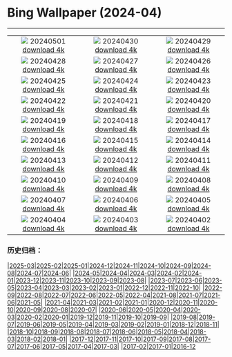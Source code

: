 # Bing Wallpaper (2024-04)
**************
| | | |
| :----: | :----: | :----: |
| ![](https://www.bing.com/th?id=OHR.HawaiianLei_ZH-CN7857272499_1920x1080.jpg) 20240501 [download 4k](https://www.bing.com/th?id=OHR.HawaiianLei_ZH-CN7857272499_UHD.jpg) | ![](https://www.bing.com/th?id=OHR.CheetahRain_ZH-CN6722375507_1920x1080.jpg) 20240430 [download 4k](https://www.bing.com/th?id=OHR.CheetahRain_ZH-CN6722375507_UHD.jpg) | ![](https://www.bing.com/th?id=OHR.TulouFujian_ZH-CN4287018074_1920x1080.jpg) 20240429 [download 4k](https://www.bing.com/th?id=OHR.TulouFujian_ZH-CN4287018074_UHD.jpg) |
| ![](https://www.bing.com/th?id=OHR.GuadalupeTexas_ZH-CN3911419948_1920x1080.jpg) 20240428 [download 4k](https://www.bing.com/th?id=OHR.GuadalupeTexas_ZH-CN3911419948_UHD.jpg) | ![](https://www.bing.com/th?id=OHR.LeucisticHummingbird_ZH-CN2921653789_1920x1080.jpg) 20240427 [download 4k](https://www.bing.com/th?id=OHR.LeucisticHummingbird_ZH-CN2921653789_UHD.jpg) | ![](https://www.bing.com/th?id=OHR.KalalochTree_ZH-CN9427839259_1920x1080.jpg) 20240426 [download 4k](https://www.bing.com/th?id=OHR.KalalochTree_ZH-CN9427839259_UHD.jpg) |
| ![](https://www.bing.com/th?id=OHR.PenguinDirections_ZH-CN8498684753_1920x1080.jpg) 20240425 [download 4k](https://www.bing.com/th?id=OHR.PenguinDirections_ZH-CN8498684753_UHD.jpg) | ![](https://www.bing.com/th?id=OHR.TrilliumOntario_ZH-CN8327395975_1920x1080.jpg) 20240424 [download 4k](https://www.bing.com/th?id=OHR.TrilliumOntario_ZH-CN8327395975_UHD.jpg) | ![](https://www.bing.com/th?id=OHR.TrinityDublin_ZH-CN7902993255_1920x1080.jpg) 20240423 [download 4k](https://www.bing.com/th?id=OHR.TrinityDublin_ZH-CN7902993255_UHD.jpg) |
| ![](https://www.bing.com/th?id=OHR.EarthDayTurtle_ZH-CN4642042701_1920x1080.jpg) 20240422 [download 4k](https://www.bing.com/th?id=OHR.EarthDayTurtle_ZH-CN4642042701_UHD.jpg) | ![](https://www.bing.com/th?id=OHR.CadesCove_ZH-CN3950297181_1920x1080.jpg) 20240421 [download 4k](https://www.bing.com/th?id=OHR.CadesCove_ZH-CN3950297181_UHD.jpg) | ![](https://www.bing.com/th?id=OHR.YellowstoneGeyser_ZH-CN3441008468_1920x1080.jpg) 20240420 [download 4k](https://www.bing.com/th?id=OHR.YellowstoneGeyser_ZH-CN3441008468_UHD.jpg) |
| ![](https://www.bing.com/th?id=OHR.OrkneyStones_ZH-CN2287350110_1920x1080.jpg) 20240419 [download 4k](https://www.bing.com/th?id=OHR.OrkneyStones_ZH-CN2287350110_UHD.jpg) | ![](https://www.bing.com/th?id=OHR.AvilaSpain_ZH-CN1792280503_1920x1080.jpg) 20240418 [download 4k](https://www.bing.com/th?id=OHR.AvilaSpain_ZH-CN1792280503_UHD.jpg) | ![](https://www.bing.com/th?id=OHR.SpringCub_ZH-CN1643833378_1920x1080.jpg) 20240417 [download 4k](https://www.bing.com/th?id=OHR.SpringCub_ZH-CN1643833378_UHD.jpg) |
| ![](https://www.bing.com/th?id=OHR.UnionSquareNYC_ZH-CN1533018653_1920x1080.jpg) 20240416 [download 4k](https://www.bing.com/th?id=OHR.UnionSquareNYC_ZH-CN1533018653_UHD.jpg) | ![](https://www.bing.com/th?id=OHR.ChambordCastle_ZH-CN0930093515_1920x1080.jpg) 20240415 [download 4k](https://www.bing.com/th?id=OHR.ChambordCastle_ZH-CN0930093515_UHD.jpg) | ![](https://www.bing.com/th?id=OHR.BowlingBallCali_ZH-CN0434558966_1920x1080.jpg) 20240414 [download 4k](https://www.bing.com/th?id=OHR.BowlingBallCali_ZH-CN0434558966_UHD.jpg) |
| ![](https://www.bing.com/th?id=OHR.SpringApple_ZH-CN0101917345_1920x1080.jpg) 20240413 [download 4k](https://www.bing.com/th?id=OHR.SpringApple_ZH-CN0101917345_UHD.jpg) | ![](https://www.bing.com/th?id=OHR.SunsetArchesNP_ZH-CN9875945974_1920x1080.jpg) 20240412 [download 4k](https://www.bing.com/th?id=OHR.SunsetArchesNP_ZH-CN9875945974_UHD.jpg) | ![](https://www.bing.com/th?id=OHR.DragonWaterfall_ZH-CN9580105565_1920x1080.jpg) 20240411 [download 4k](https://www.bing.com/th?id=OHR.DragonWaterfall_ZH-CN9580105565_UHD.jpg) |
| ![](https://www.bing.com/th?id=OHR.OwlSiblings_ZH-CN9441687518_1920x1080.jpg) 20240410 [download 4k](https://www.bing.com/th?id=OHR.OwlSiblings_ZH-CN9441687518_UHD.jpg) | ![](https://www.bing.com/th?id=OHR.SkagitValleyTulips_ZH-CN9034120306_1920x1080.jpg) 20240409 [download 4k](https://www.bing.com/th?id=OHR.SkagitValleyTulips_ZH-CN9034120306_UHD.jpg) | ![](https://www.bing.com/th?id=OHR.HedgehogMeadow_ZH-CN8845586473_1920x1080.jpg) 20240408 [download 4k](https://www.bing.com/th?id=OHR.HedgehogMeadow_ZH-CN8845586473_UHD.jpg) |
| ![](https://www.bing.com/th?id=OHR.BeaverDenali_ZH-CN8736013851_1920x1080.jpg) 20240407 [download 4k](https://www.bing.com/th?id=OHR.BeaverDenali_ZH-CN8736013851_UHD.jpg) | ![](https://www.bing.com/th?id=OHR.JapanHimeji_ZH-CN8344654166_1920x1080.jpg) 20240406 [download 4k](https://www.bing.com/th?id=OHR.JapanHimeji_ZH-CN8344654166_UHD.jpg) | ![](https://www.bing.com/th?id=OHR.BahamasSpace_ZH-CN8053657656_1920x1080.jpg) 20240405 [download 4k](https://www.bing.com/th?id=OHR.BahamasSpace_ZH-CN8053657656_UHD.jpg) |
| ![](https://www.bing.com/th?id=OHR.AntelopeBotswana_ZH-CN8253323519_1920x1080.jpg) 20240404 [download 4k](https://www.bing.com/th?id=OHR.AntelopeBotswana_ZH-CN8253323519_UHD.jpg) | ![](https://www.bing.com/th?id=OHR.KyrgyzstanRainbow_ZH-CN8027219590_1920x1080.jpg) 20240403 [download 4k](https://www.bing.com/th?id=OHR.KyrgyzstanRainbow_ZH-CN8027219590_UHD.jpg) | ![](https://www.bing.com/th?id=OHR.JutlandSpring_ZH-CN7785758539_1920x1080.jpg) 20240402 [download 4k](https://www.bing.com/th?id=OHR.JutlandSpring_ZH-CN7785758539_UHD.jpg) |

### 历史归档：

|[2025-03](/../2025-03/2025-03.md)|[2025-02](/../2025-02/2025-02.md)|[2025-01](/../2025-01/2025-01.md)|[2024-12](/../2024-12/2024-12.md)|[2024-11](/../2024-11/2024-11.md)|[2024-10](/../2024-10/2024-10.md)|[2024-09](/../2024-09/2024-09.md)|[2024-08](/../2024-08/2024-08.md)|[2024-07](/../2024-07/2024-07.md)|[2024-06](/../2024-06/2024-06.md)|
|[2024-05](/../2024-05/2024-05.md)|[2024-04](/2024-04.md)|[2024-03](/../2024-03/2024-03.md)|[2024-02](/../2024-02/2024-02.md)|[2024-01](/../2024-01/2024-01.md)|[2023-12](/../2023-12/2023-12.md)|[2023-11](/../2023-11/2023-11.md)|[2023-10](/../2023-10/2023-10.md)|[2023-09](/../2023-09/2023-09.md)|[2023-08](/../2023-08/2023-08.md)|
|[2023-07](/../2023-07/2023-07.md)|[2023-06](/../2023-06/2023-06.md)|[2023-05](/../2023-05/2023-05.md)|[2023-04](/../2023-04/2023-04.md)|[2023-03](/../2023-03/2023-03.md)|[2023-02](/../2023-02/2023-02.md)|[2023-01](/../2023-01/2023-01.md)|[2022-12](/../2022-12/2022-12.md)|[2022-11](/../2022-11/2022-11.md)|[2022-10](/../2022-10/2022-10.md)|
|[2022-09](/../2022-09/2022-09.md)|[2022-08](/../2022-08/2022-08.md)|[2022-07](/../2022-07/2022-07.md)|[2022-06](/../2022-06/2022-06.md)|[2022-05](/../2022-05/2022-05.md)|[2022-04](/../2022-04/2022-04.md)|[2021-08](/../2021-08/2021-08.md)|[2021-07](/../2021-07/2021-07.md)|[2021-06](/../2021-06/2021-06.md)|[2021-05](/../2021-05/2021-05.md)|
|[2021-04](/../2021-04/2021-04.md)|[2021-03](/../2021-03/2021-03.md)|[2021-02](/../2021-02/2021-02.md)|[2021-01](/../2021-01/2021-01.md)|[2020-12](/../2020-12/2020-12.md)|[2020-11](/../2020-11/2020-11.md)|[2020-10](/../2020-10/2020-10.md)|[2020-09](/../2020-09/2020-09.md)|[2020-08](/../2020-08/2020-08.md)|[2020-07](/../2020-07/2020-07.md)|
|[2020-06](/../2020-06/2020-06.md)|[2020-05](/../2020-05/2020-05.md)|[2020-04](/../2020-04/2020-04.md)|[2020-03](/../2020-03/2020-03.md)|[2020-02](/../2020-02/2020-02.md)|[2020-01](/../2020-01/2020-01.md)|[2019-12](/../2019-12/2019-12.md)|[2019-11](/../2019-11/2019-11.md)|[2019-10](/../2019-10/2019-10.md)|[2019-09](/../2019-09/2019-09.md)|
|[2019-08](/../2019-08/2019-08.md)|[2019-07](/../2019-07/2019-07.md)|[2019-06](/../2019-06/2019-06.md)|[2019-05](/../2019-05/2019-05.md)|[2019-04](/../2019-04/2019-04.md)|[2019-03](/../2019-03/2019-03.md)|[2019-02](/../2019-02/2019-02.md)|[2019-01](/../2019-01/2019-01.md)|[2018-12](/../2018-12/2018-12.md)|[2018-11](/../2018-11/2018-11.md)|
|[2018-10](/../2018-10/2018-10.md)|[2018-09](/../2018-09/2018-09.md)|[2018-08](/../2018-08/2018-08.md)|[2018-07](/../2018-07/2018-07.md)|[2018-06](/../2018-06/2018-06.md)|[2018-05](/../2018-05/2018-05.md)|[2018-04](/../2018-04/2018-04.md)|[2018-03](/../2018-03/2018-03.md)|[2018-02](/../2018-02/2018-02.md)|[2018-01](/../2018-01/2018-01.md)|
|[2017-12](/../2017-12/2017-12.md)|[2017-11](/../2017-11/2017-11.md)|[2017-10](/../2017-10/2017-10.md)|[2017-09](/../2017-09/2017-09.md)|[2017-08](/../2017-08/2017-08.md)|[2017-07](/../2017-07/2017-07.md)|[2017-06](/../2017-06/2017-06.md)|[2017-05](/../2017-05/2017-05.md)|[2017-04](/../2017-04/2017-04.md)|[2017-03](/../2017-03/2017-03.md)|
|[2017-02](/../2017-02/2017-02.md)|[2017-01](/../2017-01/2017-01.md)|[2016-12](/../2016-12/2016-12.md)